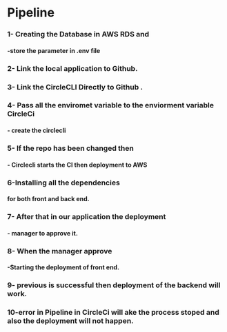 # Pipeline 

### 1- Creating the Database in AWS RDS and 
#### -store the parameter in .env file

### 2- Link the local application to Github.

### 3- Link the CircleCLI Directly to Github .

### 4- Pass all the enviromet variable to the enviorment variable CircleCi 
#### - create the circlecli

### 5- If the repo has been changed then 
#### - Circlecli starts the CI then deployment to AWS

### 6-Installing all the dependencies
#### for both front and back end.

### 7- After that in our application the deployment 
#### - manager to approve it.

### 8- When the manager approve 
#### -Starting the deployment of front end.

### 9- previous is successful then deployment of the backend will work.

### 10-error in Pipeline in CircleCi will ake the process stoped and also the deployment will not happen.

